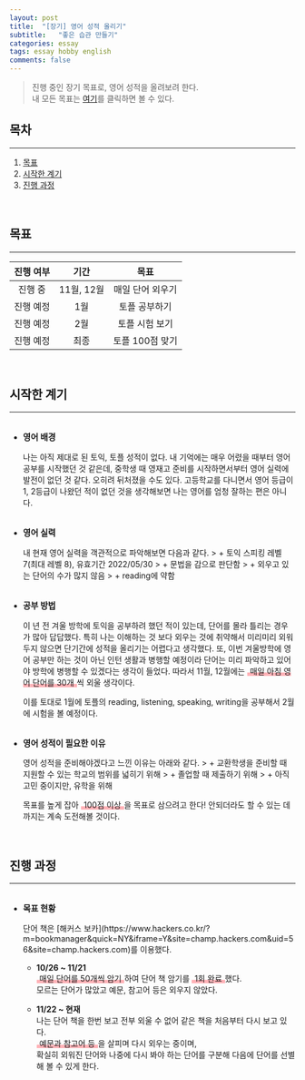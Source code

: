 ```yaml
---
layout: post  
title:  "[장기] 영어 성적 올리기"  
subtitle:   "좋은 습관 만들기"  
categories: essay  
tags: essay hobby english  
comments: false
--- 
```


> 진행 중인 장기 목표로, 영어 성적을 올려보려 한다.  
> 내 모든 목표는 [여기](/essay/2020/10/01/make-me-higher/)를 클릭하면 볼 수 있다.

## 목차

---

1. [목표](#목표)  
2. [시작한 계기](#시작한-계기)  
3. [진행 과정](#진행-과정)  

<br>

## 목표

---

|진행 여부|기간|목표|
|:------:|:---:|:---:|
|진행 중|11월, 12월|매일 단어 외우기|
|진행 예정|1월|토플 공부하기|
|진행 예정|2월|토플 시험 보기|
|진행 예정|최종|토플 100점 맞기|

<br>

## 시작한 계기

---

* <p style="font-size: 1.05em; font-weight: bold; margin-top: 32px">영어 배경</p>  
  나는 아직 제대로 된 토익, 토플 성적이 없다. 내 기억에는 매우 어렸을 때부터 영어 공부를 시작했던 것 같은데, 중학생 때 영재고 준비를 시작하면서부터 영어 실력에 발전이 없던 것 같다. 오히려 뒤처졌을 수도 있다. 고등학교를 다니면서 영어 등급이 1, 2등급이 나왔던 적이 없던 것을 생각해보면 나는 영어를 엄청 잘하는 편은 아니다.

* <p style="font-size: 1.05em; font-weight: bold; margin-top: 32px">영어 실력</p>  
  내 현재 영어 실력을 객관적으로 파악해보면 다음과 같다.
  > + 토익 스피킹 레벨 7(최대 레벨 8), 유효기간 2022/05/30
  > + 문법을 감으로 판단함
  > + 외우고 있는 단어의 수가 많지 않음
  > + reading에 약함

* <p style="font-size: 1.05em; font-weight: bold; margin-top: 32px">공부 방법</p>  
  이 년 전 겨울 방학에 토익을 공부하려 했던 적이 있는데, 단어를 몰라 틀리는 경우가 많아 답답했다. 특히 나는 이해하는 것 보다 외우는 것에 취약해서 미리미리 외워두지 않으면 단기간에 성적을 올리기는 어렵다고 생각했다. 또, 이번 겨울방학에 영어 공부만 하는 것이 아닌 인턴 생활과 병행할 예정이라 단어는 미리 파악하고 있어야 방학에 병행할 수 있겠다는 생각이 들었다. 따라서 11월, 12월에는 <span style="padding: 0 5px; background: linear-gradient(transparent 65%, #ffb2b7 66%, #ffb2b7 100%);">매일 아침 영어 단어를 30개</span>씩 외울 생각이다.  

  이를 토대로 1월에 토플의 reading, listening, speaking, writing을 공부해서 2월에 시험을 볼 예정이다.

* <p style="font-size: 1.05em; font-weight: bold; margin-top: 32px">영어 성적이 필요한 이유</p>  
  영어 성적을 준비해야겠다고 느낀 이유는 아래와 같다.
  > + 교환학생을 준비할 때 지원할 수 있는 학교의 범위를 넓히기 위해
  > + 졸업할 때 제출하기 위해
  > + 아직 고민 중이지만, 유학을 위해

  목표를 높게 잡아 <span style="padding: 0 5px; background: linear-gradient(transparent 65%, #ffb2b7 66%, #ffb2b7 100%);">100점 이상</span>을 목표로 삼으려고 한다! 안되더라도 할 수 있는 데까지는 계속 도전해볼 것이다.

<br>

## 진행 과정

---

* <p style="font-size: 1.05em; font-weight: bold; margin-top: 32px">목표 현황</p>  
  단어 책은 [해커스 보카](https://www.hackers.co.kr/?m=bookmanager&quick=NY&iframe=Y&site=champ.hackers.com&uid=56&site=champ.hackers.com)를 이용했다.  
  
  + **10/26 ~ 11/21**  
   <span style="padding: 0 5px; background: linear-gradient(transparent 65%, #ffb2b7 66%, #ffb2b7 100%);">매일 단어를 50개씩 암기</span>하여 단어 책 암기를 <span style="padding: 0 5px; background: linear-gradient(transparent 65%, #ffb2b7 66%, #ffb2b7 100%);">1회 완료</span>했다.  
  모르는 단어가 많았고 예문, 참고어 등은 외우지 않았다.   

  + **11/22 ~ 현재**  
  나는 단어 책을 한번 보고 전부 외울 수 없어 같은 책을 처음부터 다시 보고 있다.  
  <span style="padding: 0 5px; background: linear-gradient(transparent 65%, #ffb2b7 66%, #ffb2b7 100%);">예문과 참고어 등</span>을 살피며 다시 외우는 중이며,  
  확실히 외워진 단어와 나중에 다시 봐야 하는 단어를 구분해 다음에 단어를 선별해 볼 수 있게 한다.